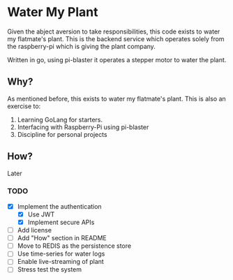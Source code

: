 # Water My Plant
Given the abject aversion to take responsibilities, 
this code exists to water my flatmate's plant. 
This is the backend service which operates solely from the raspberry-pi which is giving the plant company.

Written in go, using pi-blaster it operates a stepper motor to water the plant.

## Why?
As mentioned before, this exists to water my flatmate's plant.
This is also an exercise to: 
1. Learning GoLang for starters.
2. Interfacing with Raspberry-Pi using pi-blaster
3. Discipline for personal projects

## How?
Later

### TODO
 - [x] Implement the authentication
    - [x] Use JWT 
    - [x] Implement secure APIs
 - [ ] Add license
 - [ ] Add "How" section in README 
 - [ ] Move to REDIS as the persistence store
 - [ ] Use time-series for water logs 
 - [ ] Enable live-streaming of plant
 - [ ] Stress test the system